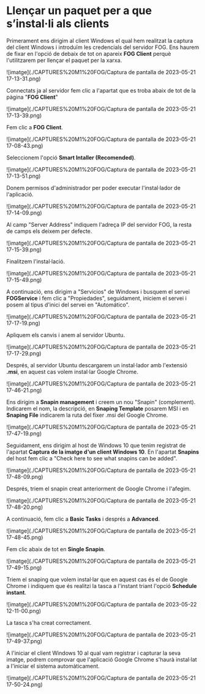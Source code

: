 # Llençar un paquet per a que s’instal·li als clients

Primerament ens dirigim al client Windows el qual hem realitzat la captura del client Windows i introduïm les credencials del servidor FOG. Ens haurem de fixar en l'opció de debaix de tot on apareix **FOG Client** perquè l'utilitzarem per llençar el paquet per la xarxa.

![imatge](./CAPTURES%20M1%20FOG/Captura de pantalla de 2023-05-21 17-13-31.png)

Connectats ja al servidor fem clic a l'apartat que es troba abaix de tot de la pàgina "**FOG Client**"

![imatge](./CAPTURES%20M1%20FOG/Captura de pantalla de 2023-05-21 17-13-39.png)

Fem clic a **FOG Client**.

![imatge](./CAPTURES%20M1%20FOG/Captura de pantalla de 2023-05-21 17-08-43.png)

Seleccionem l'opció **Smart Intaller (Recomended)**.

![imatge](./CAPTURES%20M1%20FOG/Captura de pantalla de 2023-05-21 17-13-51.png)

Donem permisos d'administrador per poder executar l'instal·lador de l'aplicació.

![imatge](./CAPTURES%20M1%20FOG/Captura de pantalla de 2023-05-21 17-14-09.png)

Al camp "Server Address" indiquem l'adreça IP del servidor FOG, la resta de camps els deixem per defecte.

![imatge](./CAPTURES%20M1%20FOG/Captura de pantalla de 2023-05-21 17-15-39.png)

Finalitzem l'instal·lació.

![imatge](./CAPTURES%20M1%20FOG/Captura de pantalla de 2023-05-21 17-15-49.png)

A continuació, ens dirigim a "Servicios" de Windows i busquem el servei **FOGService** i fem clic a "Propiedades", seguidament, iniciem el servei i posem al tipus d'inici del servei en "Automático".

![imatge](./CAPTURES%20M1%20FOG/Captura de pantalla de 2023-05-21 17-17-19.png)

Apliquem els canvis i anem al servidor Ubuntu.

![imatge](./CAPTURES%20M1%20FOG/Captura de pantalla de 2023-05-21 17-17-29.png)

Després, al servidor Ubuntu descargarem un instal·lador amb l'extensió **.msi**, en aquest cas volem instal·lar Google Chrome.

![imatge](./CAPTURES%20M1%20FOG/Captura de pantalla de 2023-05-21 17-46-21.png)

Ens dirigim a **Snapin management** i creem un nou "Snapin" (complement). Indicarem el nom, la descripció, en **Snaping Template** posarem MSI i en **Snaping File** indicarem la ruta del fixer .msi del Google Chrome.

![imatge](./CAPTURES%20M1%20FOG/Captura de pantalla de 2023-05-21 17-47-19.png)

Seguidament, ens dirigim al host de Windows 10 que tenim registrat de l'apartat **Captura de la imatge d'un client Windows 10**. En l'apartat **Snapins** del host fem clic a "Check here to see what snapins can be added".

![imatge](./CAPTURES%20M1%20FOG/Captura de pantalla de 2023-05-21 17-48-09.png)

Després, triem el snapin creat anteriorment de Google Chrome i l'afegim.

![imatge](./CAPTURES%20M1%20FOG/Captura de pantalla de 2023-05-21 17-48-20.png)

A continuació, fem clic a **Basic Tasks** i després a **Advanced**.

![imatge](./CAPTURES%20M1%20FOG/Captura de pantalla de 2023-05-21 17-48-45.png)

Fem clic abaix de tot en **Single Snapin**.

![imatge](./CAPTURES%20M1%20FOG/Captura de pantalla de 2023-05-21 17-49-15.png)

Triem el snaping que volem instal·lar que en aquest cas és el de Google Chrome i indiquem que és realitzi la tasca a l'instant triant l'opció **Schedule instant**.

![imatge](./CAPTURES%20M1%20FOG/Captura de pantalla de 2023-05-22 12-11-00.png)

La tasca s'ha creat correctament.

![imatge](./CAPTURES%20M1%20FOG/Captura de pantalla de 2023-05-21 17-49-37.png)

A l'iniciar el client Windows 10 al qual vam registrar i capturar la seva imatge, podrem comprovar que l'aplicació Google Chrome s'haurà instal·lat a l'iniciar el sistema automàticament.

![imatge](./CAPTURES%20M1%20FOG/Captura de pantalla de 2023-05-21 17-50-24.png)